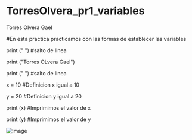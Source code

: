 # TorresOlvera_pr1_variables

Torres Olvera Gael

#En esta practica practicamos con las formas de establecer las variables

print (" ") #salto de linea

print ("Torres OLvera Gael")

print (" ") #salto de linea

x = 10 #Definicion x igual a 10

y = 20 #Definicion y igual a 20

print (x) #Imprimimos el valor de x

print (y) #Imprimimos el valor de y

![image](https://github.com/user-attachments/assets/b95d57b1-b9fa-4400-b75e-c1c2825b3d28)
